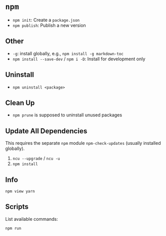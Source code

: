 # `npm`

- `npm init`: Create a `package.json`
- `npm publish`: Publish a new version

## Other

- `-g`: install globally, e.g., `npm install -g markdown-toc`
- `npm install --save-dev` / `npm i -D`: Install for development only

## Uninstall

- `npm uninstall <package>`

## Clean Up

- `npm prune` is supposed to uninstall unused packages

## Update All Dependencies

This requires the separate `npm` module `npm-check-updates` (usually installed globally).

1. `ncu --upgrade` / `ncu -u`
2. `npm install`

## Info

    npm view yarn

## Scripts

List available commands:

    npm run
